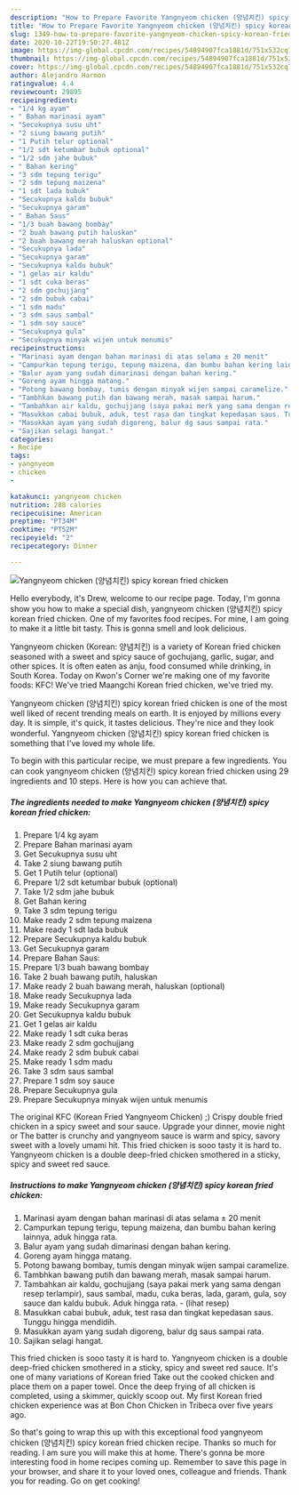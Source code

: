 ```yaml
---
description: "How to Prepare Favorite Yangnyeom chicken (양념치킨) spicy korean fried chicken"
title: "How to Prepare Favorite Yangnyeom chicken (양념치킨) spicy korean fried chicken"
slug: 1349-how-to-prepare-favorite-yangnyeom-chicken-spicy-korean-fried-chicken
date: 2020-10-22T19:50:27.481Z
image: https://img-global.cpcdn.com/recipes/54894907fca1881d/751x532cq70/yangnyeom-chicken-양념치킨-spicy-korean-fried-chicken-foto-resep-utama.jpg
thumbnail: https://img-global.cpcdn.com/recipes/54894907fca1881d/751x532cq70/yangnyeom-chicken-양념치킨-spicy-korean-fried-chicken-foto-resep-utama.jpg
cover: https://img-global.cpcdn.com/recipes/54894907fca1881d/751x532cq70/yangnyeom-chicken-양념치킨-spicy-korean-fried-chicken-foto-resep-utama.jpg
author: Alejandro Harmon
ratingvalue: 4.4
reviewcount: 29895
recipeingredient:
- "1/4 kg ayam"
- " Bahan marinasi ayam"
- "Secukupnya susu uht"
- "2 siung bawang putih"
- "1 Putih telur optional"
- "1/2 sdt ketumbar bubuk optional"
- "1/2 sdm jahe bubuk"
- " Bahan kering"
- "3 sdm tepung terigu"
- "2 sdm tepung maizena"
- "1 sdt lada bubuk"
- "Secukupnya kaldu bubuk"
- "Secukupnya garam"
- " Bahan Saus"
- "1/3 buah bawang bombay"
- "2 buah bawang putih haluskan"
- "2 buah bawang merah haluskan optional"
- "Secukupnya lada"
- "Secukupnya garam"
- "Secukupnya kaldu bubuk"
- "1 gelas air kaldu"
- "1 sdt cuka beras"
- "2 sdm gochujjang"
- "2 sdm bubuk cabai"
- "1 sdm madu"
- "3 sdm saus sambal"
- "1 sdm soy sauce"
- "Secukupnya gula"
- "Secukupnya minyak wijen untuk menumis"
recipeinstructions:
- "Marinasi ayam dengan bahan marinasi di atas selama ± 20 menit"
- "Campurkan tepung terigu, tepung maizena, dan bumbu bahan kering lainnya, aduk hingga rata."
- "Balur ayam yang sudah dimarinasi dengan bahan kering."
- "Goreng ayam hingga matang."
- "Potong bawang bombay, tumis dengan minyak wijen sampai caramelize."
- "Tambhkan bawang putih dan bawang merah, masak sampai harum."
- "Tambahkan air kaldu, gochujjang (saya pakai merk yang sama dengan resep terlampir), saus sambal, madu, cuka beras, lada, garam, gula, soy sauce dan kaldu bubuk. Aduk hingga rata.             (lihat resep)"
- "Masukkan cabai bubuk, aduk, test rasa dan tingkat kepedasan saus. Tunggu hingga mendidih."
- "Masukkan ayam yang sudah digoreng, balur dg saus sampai rata."
- "Sajikan selagi hangat."
categories:
- Recipe
tags:
- yangnyeom
- chicken
- 

katakunci: yangnyeom chicken  
nutrition: 288 calories
recipecuisine: American
preptime: "PT34M"
cooktime: "PT52M"
recipeyield: "2"
recipecategory: Dinner

---
```



![Yangnyeom chicken (양념치킨) spicy korean fried chicken](https://img-global.cpcdn.com/recipes/54894907fca1881d/751x532cq70/yangnyeom-chicken-양념치킨-spicy-korean-fried-chicken-foto-resep-utama.jpg)

Hello everybody, it's Drew, welcome to our recipe page. Today, I'm gonna show you how to make a special dish, yangnyeom chicken (양념치킨) spicy korean fried chicken. One of my favorites food recipes. For mine, I am going to make it a little bit tasty. This is gonna smell and look delicious.

Yangnyeom chicken (Korean: 양념치킨) is a variety of Korean fried chicken seasoned with a sweet and spicy sauce of gochujang, garlic, sugar, and other spices. It is often eaten as anju, food consumed while drinking, in South Korea. Today on Kwon&#39;s Corner we&#39;re making one of my favorite foods: KFC! We&#39;ve tried Maangchi Korean fried chicken, we&#39;ve tried my.

Yangnyeom chicken (양념치킨) spicy korean fried chicken is one of the most well liked of recent trending meals on earth. It is enjoyed by millions every day. It is simple, it's quick, it tastes delicious. They're nice and they look wonderful. Yangnyeom chicken (양념치킨) spicy korean fried chicken is something that I've loved my whole life.


To begin with this particular recipe, we must prepare a few ingredients. You can cook yangnyeom chicken (양념치킨) spicy korean fried chicken using 29 ingredients and 10 steps. Here is how you can achieve that.

<!--inarticleads1-->

##### The ingredients needed to make Yangnyeom chicken (양념치킨) spicy korean fried chicken:

1. Prepare 1/4 kg ayam
1. Prepare  Bahan marinasi ayam
1. Get Secukupnya susu uht
1. Take 2 siung bawang putih
1. Get 1 Putih telur (optional)
1. Prepare 1/2 sdt ketumbar bubuk (optional)
1. Take 1/2 sdm jahe bubuk
1. Get  Bahan kering
1. Take 3 sdm tepung terigu
1. Make ready 2 sdm tepung maizena
1. Make ready 1 sdt lada bubuk
1. Prepare Secukupnya kaldu bubuk
1. Get Secukupnya garam
1. Prepare  Bahan Saus:
1. Prepare 1/3 buah bawang bombay
1. Take 2 buah bawang putih, haluskan
1. Make ready 2 buah bawang merah, haluskan (optional)
1. Make ready Secukupnya lada
1. Make ready Secukupnya garam
1. Get Secukupnya kaldu bubuk
1. Get 1 gelas air kaldu
1. Make ready 1 sdt cuka beras
1. Make ready 2 sdm gochujjang
1. Make ready 2 sdm bubuk cabai
1. Make ready 1 sdm madu
1. Take 3 sdm saus sambal
1. Prepare 1 sdm soy sauce
1. Prepare Secukupnya gula
1. Prepare Secukupnya minyak wijen untuk menumis


The original KFC (Korean Fried Yangnyeom Chicken) ;) Crispy double fried chicken in a spicy sweet and sour sauce. Upgrade your dinner, movie night or The batter is crunchy and yangnyeom sauce is warm and spicy, savory sweet with a lovely umami hit. This fried chicken is sooo tasty it is hard to. Yangnyeom chicken is a double deep-fried chicken smothered in a sticky, spicy and sweet red sauce. 

<!--inarticleads2-->

##### Instructions to make Yangnyeom chicken (양념치킨) spicy korean fried chicken:

1. Marinasi ayam dengan bahan marinasi di atas selama ± 20 menit
1. Campurkan tepung terigu, tepung maizena, dan bumbu bahan kering lainnya, aduk hingga rata.
1. Balur ayam yang sudah dimarinasi dengan bahan kering.
1. Goreng ayam hingga matang.
1. Potong bawang bombay, tumis dengan minyak wijen sampai caramelize.
1. Tambhkan bawang putih dan bawang merah, masak sampai harum.
1. Tambahkan air kaldu, gochujjang (saya pakai merk yang sama dengan resep terlampir), saus sambal, madu, cuka beras, lada, garam, gula, soy sauce dan kaldu bubuk. Aduk hingga rata. -             (lihat resep)
1. Masukkan cabai bubuk, aduk, test rasa dan tingkat kepedasan saus. Tunggu hingga mendidih.
1. Masukkan ayam yang sudah digoreng, balur dg saus sampai rata.
1. Sajikan selagi hangat.


This fried chicken is sooo tasty it is hard to. Yangnyeom chicken is a double deep-fried chicken smothered in a sticky, spicy and sweet red sauce. It&#39;s one of many variations of Korean fried Take out the cooked chicken and place them on a paper towel. Once the deep frying of all chicken is completed, using a skimmer, quickly scoop out. My first Korean fried chicken experience was at Bon Chon Chicken in Tribeca over five years ago. 

So that's going to wrap this up with this exceptional food yangnyeom chicken (양념치킨) spicy korean fried chicken recipe. Thanks so much for reading. I am sure you will make this at home. There's gonna be more interesting food in home recipes coming up. Remember to save this page in your browser, and share it to your loved ones, colleague and friends. Thank you for reading. Go on get cooking!
